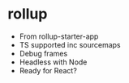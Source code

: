 # rollup

- From rollup-starter-app
- TS supported inc sourcemaps
- Debug frames
- Headless with Node
- Ready for React?